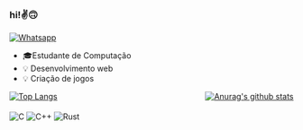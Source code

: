 ### hi!✌️🙃 
[![Whatsapp](https://img.shields.io/badge/WhatsApp-25D366?style=for-the-badge&logo=whatsapp&logoColor=white)](https://wa.me/5517982229566)
- 🎓Estudante de Computação
- 💡 Desenvolvimento web
- 💡 Criação de jogos

<div style="display: flex; justify-content: space-between;">

  <!-- Cartão de linguagens mais utilizadas -->
  <a href="https://github.com/nojirilucas">
    <img align="center" src="https://github-readme-stats.vercel.app/api/top-langs/?username=nojirilucas&layout=compact&hide_border=true&theme=dark" alt="Top Langs" />
  </a>

  <!-- Cartão de estatísticas -->
  <a href="https://github.com/nojirilucas">
    <img align="center" src="https://github-readme-stats.vercel.app/api?username=nojirilucas&show_icons=true&hide_border=true&count_private=true&hide=prs,issues&theme=dark" alt="Anurag's github stats" />
  </a>

</div>

<div style="display: inline_block">
  <br/>

  <!-- Coloque o link do WhatsApp aqui dentro da div -->

  <img align="center" alt="C" src="https://img.shields.io/badge/C-00599C?style=for-the-badge&logo=c&logoColor=white" />
  <img align="center" alt="C++" src="https://img.shields.io/badge/C%2B%2B-00599C?style=for-the-badge&logo=c%2B%2B&logoColor=white" />
  <img align="center" alt="Rust" src="https://img.shields.io/badge/Rust-000000?style=for-the-badge&logo=rust&logoColor=white" />

</div>
